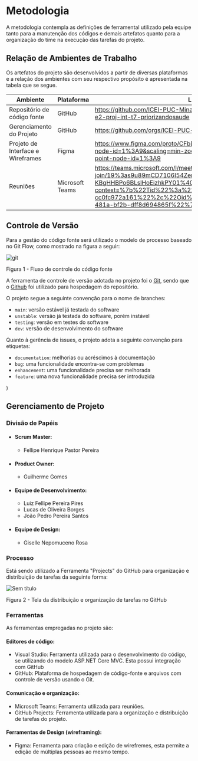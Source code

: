 
# Metodologia

A metodologia contempla as definições de ferramental utilizado pela equipe tanto para a manutenção dos códigos e demais artefatos quanto para a organização do time na execução das tarefas do projeto.

## Relação de Ambientes de Trabalho
Os artefatos do projeto são desenvolvidos a partir de diversas plataformas e a relação dos ambientes com seu respectivo propósito é apresentada na tabela que se segue. 

|     Ambiente  |    Plataforma      |     Link    |
|--------------------|------------------------------------|----------------------------------------|
| Repositório de código fonte | GitHub |  https://github.com/ICEI-PUC-Minas-PMV-ADS/pmv-ads-2022-2-e2-proj-int-t7-priorizandosaude  
|  Gerenciamento do Projeto |   GitHub  | https://github.com/orgs/ICEI-PUC-Minas-PMV-ADS/projects/128 |  
|  Projeto de Interface e  Wireframes  | Figma  |  https://www.figma.com/proto/CFbD21Vbo7e358Ovj5ffw7/OnMedical?node-id=1%3A9&scaling=min-zoom&page-id=0%3A1&starting-point-node-id=1%3A9   |
|  Reuniões  |  Microsoft Teams  | https://teams.microsoft.com/l/meetup-join/19%3as9u89mCD7106I54Zenb-KBgHHBPo6BLslHoEizhkPY01%40thread.tacv2/1660863675682?context=%7b%22Tid%22%3a%2214cbd5a7-ec94-46ba-b314-cc0fc972a161%22%2c%22Oid%22%3a%22c184ba70-fed5-481a-bf2b-dff8d694865f%22%7d |

## Controle de Versão

Para a gestão do código fonte será utilizado o modelo de processo baseado no Git Flow, como mostrado na figura a seguir:

![git](https://user-images.githubusercontent.com/100283917/192118295-077f7020-72df-4af2-83d4-b46af1599a44.png)

Figura 1 - Fluxo de controle do código fonte

A ferramenta de controle de versão adotada no projeto foi o
[Git](https://git-scm.com/), sendo que o [Github](https://github.com)
foi utilizado para hospedagem do repositório.

O projeto segue a seguinte convenção para o nome de branches:

- `main`: versão estável já testada do software
- `unstable`: versão já testada do software, porém instável
- `testing`: versão em testes do software
- `dev`: versão de desenvolvimento do software

Quanto à gerência de issues, o projeto adota a seguinte convenção para
etiquetas:

- `documentation`: melhorias ou acréscimos à documentação
- `bug`: uma funcionalidade encontra-se com problemas
- `enhancement`: uma funcionalidade precisa ser melhorada
- `feature`: uma nova funcionalidade precisa ser introduzida

)

## Gerenciamento de Projeto

### Divisão de Papéis

- #### Scrum Master: 
  - Fellipe Henrique Pastor Pereira
- #### Product Owner:
  - Guilherme Gomes
- #### Equipe de Desenvolvimento:
  - Luiz Fellipe Pereira Pires
  - Lucas de Oliveira Borges
  - João Pedro Pereira Santos
- #### Equipe de Design:
  - Giselle Nepomuceno Rosa  

### Processo

Está sendo utilizado a Ferramenta "Projects" do GitHub para organização e distribuição de tarefas da seguinte forma:

![Sem título](https://user-images.githubusercontent.com/100283917/192352721-13e8cb7c-f8a0-45fb-9e2b-93d1f22df606.png)

Figura 2 - Tela da distribuição e organização de tarefas no GitHub

### Ferramentas

As ferramentas empregadas no projeto são:

#### Editores de código: 

- Visual Studio: Ferramenta utilizada para o desenvolvimento do código, se utilizando do modelo ASP.NET Core MVC. Esta possui integração com GitHub
- GitHub:  Plataforma de hospedagem de código-fonte e arquivos com controle de versão usando o Git.

#### Comunicação e organização:

- Microsoft Teams: Ferramenta utilizada para reuniões.
- GitHub Projects: Ferramenta utilizada para a organização e distribuição de tarefas do projeto.

#### Ferramentas de Design (wireframing):

- Figma: Ferramenta para criação e edição de wirefremes, esta permite a edição de múltiplas pessoas ao mesmo tempo.

